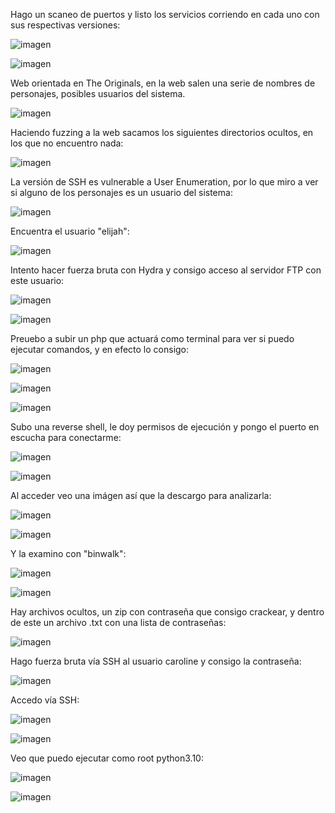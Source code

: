 Hago un scaneo de puertos y listo los servicios corriendo en cada uno con sus respectivas versiones:

![imagen](https://github.com/Dani-ITB24/Proyecto-Final/assets/99719204/834e71ad-5d37-4308-a528-d66a0948d06e)

![imagen](https://github.com/Dani-ITB24/Proyecto-Final/assets/99719204/d7583465-da58-462f-9b85-61b4d6599c33)

Web orientada en The Originals, en la web salen una serie de nombres de personajes, posibles usuarios del sistema.

![imagen](https://github.com/Dani-ITB24/Proyecto-Final/assets/99719204/0ace78b8-f4a8-4f9d-a7a6-4b0cc0719fd5)

Haciendo fuzzing a la web sacamos los siguientes directorios ocultos, en los que no encuentro nada:

![imagen](https://github.com/Dani-ITB24/Proyecto-Final/assets/99719204/6786b55a-0efd-4c74-adf6-1201446d1c85)

La versión de SSH es vulnerable a User Enumeration, por lo que miro a ver si alguno de los personajes es un usuario del sistema:

![imagen](https://github.com/Dani-ITB24/Proyecto-Final/assets/99719204/38b3f3dd-b28e-4021-9a27-e6c5d1dc6895)

Encuentra el usuario "elijah":

![imagen](https://github.com/Dani-ITB24/Proyecto-Final/assets/99719204/6f13d347-6561-4a30-b1e8-e032e06f45fa)

Intento hacer fuerza bruta con Hydra y consigo acceso al servidor FTP con este usuario:

![imagen](https://github.com/Dani-ITB24/Proyecto-Final/assets/99719204/db0a4c9a-a53b-4731-841a-11ff18e93d21)


![imagen](https://github.com/Dani-ITB24/Proyecto-Final/assets/99719204/79e63756-b8f1-4dff-8810-4ba933e9056d)

Preuebo a subir un php que actuará como terminal para ver si puedo ejecutar comandos, y en efecto lo consigo:

![imagen](https://github.com/Dani-ITB24/Proyecto-Final/assets/99719204/c1e1c1fd-6452-454a-b0b8-934b59fd41fe)

![imagen](https://github.com/Dani-ITB24/Proyecto-Final/assets/99719204/e9efc87a-162d-4892-8d28-e69fc3578c4e)

![imagen](https://github.com/Dani-ITB24/Proyecto-Final/assets/99719204/c0d0046a-b86c-4bc4-b8da-a4bbbbc443ba)

Subo una reverse shell, le doy permisos de ejecución y pongo el puerto en escucha para conectarme: 

![imagen](https://github.com/Dani-ITB24/Proyecto-Final/assets/99719204/053fb3dc-ffbb-4437-b5e8-1568451e39c4)

![imagen](https://github.com/Dani-ITB24/Proyecto-Final/assets/99719204/78d63ad7-a96a-4e2f-9bde-ba47703d3a58)

Al acceder veo una imágen así que la descargo para analizarla:

![imagen](https://github.com/Dani-ITB24/Proyecto-Final/assets/99719204/7032bf05-d0fb-474c-ad37-a4d3d3a4d6b4)

![imagen](https://github.com/Dani-ITB24/Proyecto-Final/assets/99719204/b90da682-e103-4125-b07c-c21922424fcb)

Y la examino con "binwalk":

![imagen](https://github.com/Dani-ITB24/Proyecto-Final/assets/99719204/e9975880-53ee-48ca-8487-2188cdbdf418)

![imagen](https://github.com/Dani-ITB24/Proyecto-Final/assets/99719204/ae580e42-3f2e-4ccb-8130-4be43304fb5d)

Hay archivos ocultos, un zip con contraseña que consigo crackear, y dentro de este un archivo .txt con una lista de contraseñas:

![imagen](https://github.com/Dani-ITB24/Proyecto-Final/assets/99719204/c431a978-a6f6-414c-8140-716a572ff139)

Hago fuerza bruta vía SSH al usuario caroline y consigo la contraseña:

![imagen](https://github.com/Dani-ITB24/Proyecto-Final/assets/99719204/79a892d0-ca51-4a4e-8318-9cd3043fc5e1)

Accedo vía SSH:

![imagen](https://github.com/Dani-ITB24/Proyecto-Final/assets/99719204/7f062adc-af33-4fe3-9e56-7262a8d43475)

![imagen](https://github.com/Dani-ITB24/Proyecto-Final/assets/99719204/4adb01be-285f-4bca-86b3-ce5a3ca84cec)

Veo que puedo ejecutar como root python3.10:

![imagen](https://github.com/Dani-ITB24/Proyecto-Final/assets/99719204/858d7942-82a7-47f0-b223-7b6372277066)

![imagen](https://github.com/Dani-ITB24/Proyecto-Final/assets/99719204/7565dc54-b59e-431e-9831-31145d656a98)
